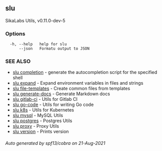 ## slu

SikaLabs Utils, v0.11.0-dev-5

### Options

```
  -h, --help   help for slu
      --json   Formatu output to JSON
```

### SEE ALSO

* [slu completion](slu_completion.md)	 - generate the autocompletion script for the specified shell
* [slu expand](slu_expand.md)	 - Expand environment variables in files and strings
* [slu file-templates](slu_file-templates.md)	 - Create common files from templates
* [slu generate-docs](slu_generate-docs.md)	 - Generate Markdown docs
* [slu gitlab-ci](slu_gitlab-ci.md)	 - Utils for Gitlab CI
* [slu go-code](slu_go-code.md)	 - Utils for writing Go code
* [slu k8s](slu_k8s.md)	 - Utils for Kubernetes
* [slu mysql](slu_mysql.md)	 - MySQL Utils
* [slu postgres](slu_postgres.md)	 - Postgres Utils
* [slu proxy](slu_proxy.md)	 - Proxy Utils
* [slu version](slu_version.md)	 - Prints version

###### Auto generated by spf13/cobra on 21-Aug-2021
